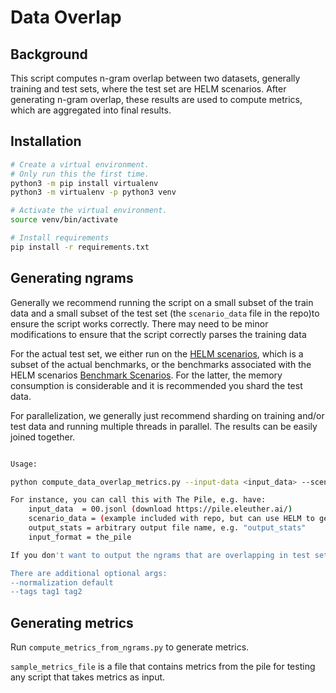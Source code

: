 # Data Overlap

## Background
This script computes n-gram overlap between two datasets, generally training and test sets, where the test set are HELM scenarios. After generating n-gram overlap, these results are used to compute metrics, which are aggregated into final results.


## Installation

```bash
# Create a virtual environment.
# Only run this the first time.
python3 -m pip install virtualenv
python3 -m virtualenv -p python3 venv

# Activate the virtual environment.
source venv/bin/activate

# Install requirements
pip install -r requirements.txt
```

## Generating ngrams

Generally we recommend running the script on a small subset of the train data and a small subset of the test set (the `scenario_data` file in the repo)to ensure the script works correctly. There may need to be minor modifications to ensure that the script correctly parses the training data

For the actual test set, we either run on the [HELM scenarios](https://worksheets.codalab.org/bundles/0x21612363f53c46db8c46795b0f4f17b4), which is a subset of the actual benchmarks, or the benchmarks associated with the HELM scenarios [Benchmark Scenarios](https://worksheets.codalab.org/bundles/0x7a683bf1c1ec43519c1b8b1466ff7bcf). For the latter, the memory consumption is considerable and it is recommended you shard the test data.

For parallelization, we generally just recommend sharding on training and/or test data and running multiple threads in parallel. The results can be easily joined together.

```bash

Usage:

python compute_data_overlap_metrics.py --input-data <input_data> --scenario-data <scenario_data> --output-stats <output_stats> --input-format <input_format>

For instance, you can call this with The Pile, e.g. have:
    input_data  = 00.jsonl (download https://pile.eleuther.ai/)
    scenario_data = (example included with repo, but can use HELM to generate)
    output_stats = arbitrary output file name, e.g. "output_stats"
    input_format = the_pile

If you don't want to output the ngrams that are overlapping in test set to a separate "{output_stats}_ngrams" file, you can pass --no-output-ngrams.

There are additional optional args:
--normalization default 
--tags tag1 tag2
```


## Generating metrics

Run `compute_metrics_from_ngrams.py` to generate metrics. 

`sample_metrics_file` is a file that contains metrics from the pile for testing any script that takes metrics as input.

